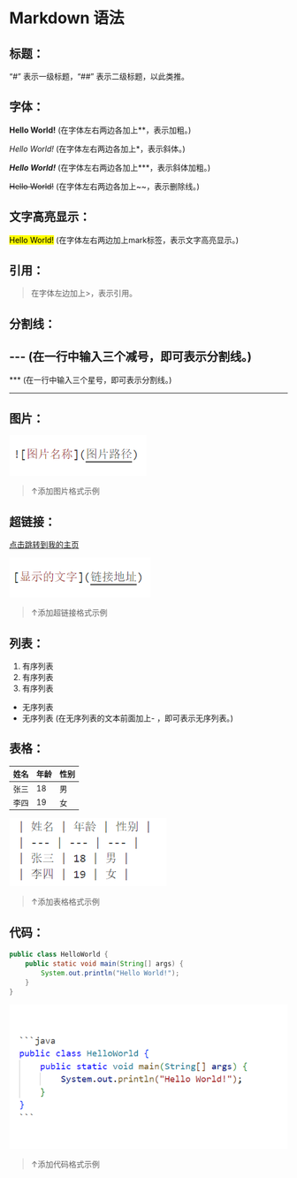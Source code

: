 # Markdown 语法
## 标题：
“#” 表示一级标题，“##” 表示二级标题，以此类推。

## 字体：
**Hello World!**      (在字体左右两边各加上**，表示加粗。)

*Hello World!*        (在字体左右两边各加上*，表示斜体。)

***Hello World!***     (在字体左右两边各加上***，表示斜体加粗。)

~~Hello World!~~       (在字体左右两边各加上~~，表示删除线。)

## 文字高亮显示：
<mark>Hello World!</mark>   (在字体左右两边加上mark标签，表示文字高亮显示。)

## 引用：
> 在字体左边加上>，表示引用。

## 分割线：

---    (在一行中输入三个减号，即可表示分割线。)
---

***    (在一行中输入三个星号，即可表示分割线。)
***

## 图片：
![添加图片格式示例](img/01.png)  

> ↑添加图片格式示例 

## 超链接：
[点击跳转到我的主页](https://github.com/m1ng-wym)

![添加超链接格式示例](img/02.png)
> ↑添加超链接格式示例

## 列表：
1. 有序列表
2. 有序列表
3. 有序列表

- 无序列表
- 无序列表 (在无序列表的文本前面加上- ，即可表示无序列表。)

## 表格：
| 姓名 | 年龄 | 性别 |
| --- | --- | --- |
| 张三 | 18 | 男 |
| 李四 | 19 | 女 |

![添加表格格式示例](img/03.png)

> ↑添加表格格式示例

## 代码：

```java
public class HelloWorld {
    public static void main(String[] args) {
        System.out.println("Hello World!");
    }
}
```

![添加代码格式示例](img/04.png)

> ↑添加代码格式示例





